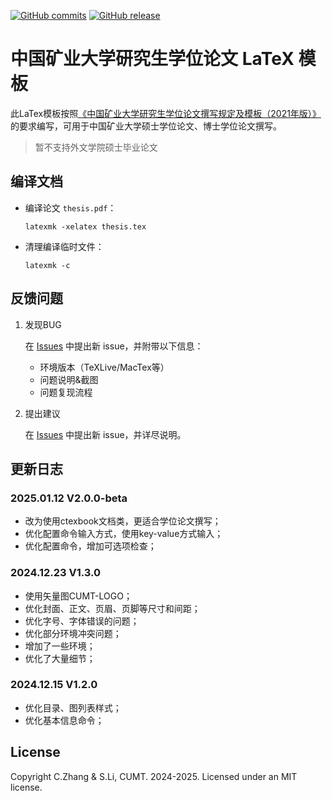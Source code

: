 [![GitHub commits](https://img.shields.io/github/commits-since/senli1073/cumtthesis/latest)](https://github.com/senli1073/cumtthesis/commits/main)
[![GitHub release](https://img.shields.io/github/v/release/senli1073/cumtthesis/)](https://github.com/senli1073/cumtthesis/releases/latest)

# 中国矿业大学研究生学位论文 LaTeX 模板

此LaTex模板按照[《中国矿业大学研究生学位论文撰写规定及模板（2021年版）》](https://gs.cumt.edu.cn/info/1049/3149.htm)的要求编写，可用于中国矿业大学硕士学位论文、博士学位论文撰写。

> 暂不支持外文学院硕士毕业论文

## 编译文档

- 编译论文 `thesis.pdf`：
   ```
   latexmk -xelatex thesis.tex
   ```

- 清理编译临时文件：
   ```
   latexmk -c
   ```

## 反馈问题

1. 发现BUG

    在 [Issues](https://github.com/senli1073/cumtthesis/issues) 中提出新 issue，并附带以下信息：
    - 环境版本（TeXLive/MacTex等）
    - 问题说明&截图
    - 问题复现流程

2. 提出建议

    在 [Issues](https://github.com/senli1073/cumtthesis/issues) 中提出新 issue，并详尽说明。


## 更新日志

### 2025.01.12  V2.0.0-beta
* 改为使用ctexbook文档类，更适合学位论文撰写；
* 优化配置命令输入方式，使用key-value方式输入；
* 优化配置命令，增加可选项检查；

### 2024.12.23 V1.3.0
* 使用矢量图CUMT-LOGO；
* 优化封面、正文、页眉、页脚等尺寸和间距；
* 优化字号、字体错误的问题；
* 优化部分环境冲突问题；
* 增加了一些环境；
* 优化了大量细节；

### 2024.12.15 V1.2.0
* 优化目录、图列表样式；
* 优化基本信息命令；

## License
Copyright C.Zhang & S.Li, CUMT. 2024-2025. Licensed under an MIT license.